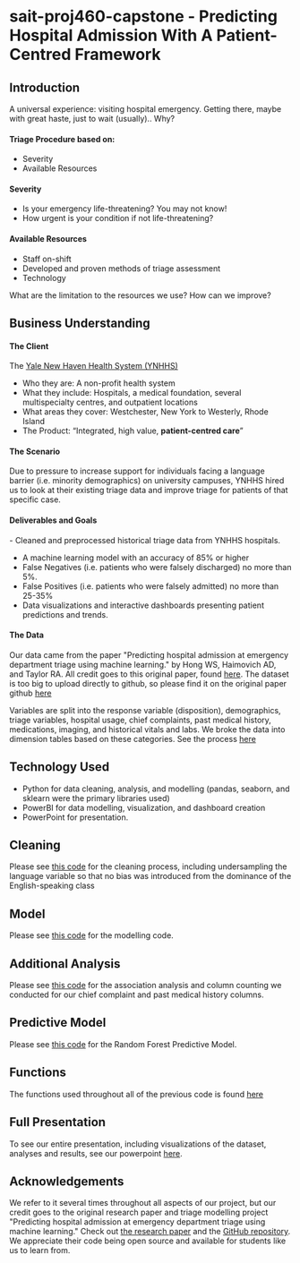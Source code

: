 # sait-proj460-capstone - Predicting Hospital Admission With A Patient-Centred Framework​

## Introduction
A universal experience: visiting hospital emergency.
Getting there, maybe with great haste, just to wait (usually).. Why?​

#### Triage Procedure based on:​
- Severity​
- Available Resources​

#### Severity ​
- Is your emergency life-threatening? You may not know!​
- How urgent is your condition if not life-threatening? ​

#### Available Resources​
- Staff on-shift​
- Developed and proven methods of triage assessment​
- Technology 

What are the limitation to the resources we use? How can we improve?​

## Business Understanding

#### The Client
The [Yale New Haven​ Health System (YNHHS)​](https://www.ynhhs.org/)
- Who they are: A non-profit health system​
- What they include: Hospitals, a medical foundation, several multispecialty centres, and outpatient locations​
- What areas they cover: Westchester, New York to Westerly, Rhode Island​
- The Product:​ “Integrated, high value, **patient-centred care**”

#### The Scenario
Due to pressure to increase support for individuals facing a language barrier (i.e. minority demographics) on university campuses, YNHHS hired us to look at their existing triage data and improve triage for patients of that specific case.​

#### Deliverables and Goals
​- Cleaned and preprocessed historical triage data from YNHHS hospitals.​
- A machine learning model with an accuracy of 85% or higher​
- False Negatives (i.e. patients who were falsely discharged) no more than 5%. ​
- False Positives (i.e. patients who were falsely admitted) no more than 25-35% ​
- Data visualizations and interactive dashboards presenting patient predictions and trends.​


#### The Data
Our data came from the paper "Predicting hospital admission at emergency department triage using machine learning." by Hong WS, Haimovich AD, and Taylor RA. All credit goes to this original paper, found [here](https://journals.plos.org/plosone/article?id=10.1371/journal.pone.0201016). The dataset is too big to upload directly to github, so please find it on the original paper github [here](https://github.com/yaleemmlc/admissionprediction)

Variables are split into the response variable (disposition), demographics, triage variables, hospital usage, chief complaints, past medical history, medications, imaging, and historical vitals and labs. We broke the data into dimension tables based on these categories. See the process [here](https://github.com/katym23/sait-proj460-capstone/blob/main/data_modelling.ipynb)

## Technology Used
- Python for data cleaning, analysis, and modelling (pandas, seaborn, and sklearn were the primary libraries used)
- PowerBI for data modelling, visualization, and dashboard creation
- PowerPoint for presentation.

## Cleaning

Please see [this code](https://github.com/katym23/sait-proj460-capstone/blob/main/data_cleaning.ipynb) for the cleaning process, including undersampling the language variable so that no bias was introduced from the dominance of the English-speaking class

## Model

Please see [this code](https://github.com/katym23/sait-proj460-capstone/blob/main/data_modelling.ipynb) for the modelling code.

## Additional Analysis

Please see [this code](https://github.com/katym23/sait-proj460-capstone/blob/main/association_counts.ipynb) for the association analysis and column counting we conducted for our chief complaint and past medical history columns.

## Predictive Model

Please see [this code](https://github.com/katym23/sait-proj460-capstone/blob/main/random%20forest%20classifier.ipynb) for the Random Forest Predictive Model.

## Functions

The functions used throughout all of the previous code is found [here](https://github.com/katym23/sait-proj460-capstone/blob/main/functions.py)


## Full Presentation
To see our entire presentation, including visualizations of the dataset, analyses and results, see our powerpoint [here]().

## Acknowledgements
We refer to it several times throughout all aspects of our project, but our credit goes to the original research paper and triage modelling project "Predicting hospital admission at emergency department triage using machine learning." Check out [the research paper](https://journals.plos.org/plosone/article?id=10.1371/journal.pone.0201016) and the [GitHub repository](https://github.com/yaleemmlc/admissionprediction). We appreciate their code being open source and available for students like us to learn from.

​

​
